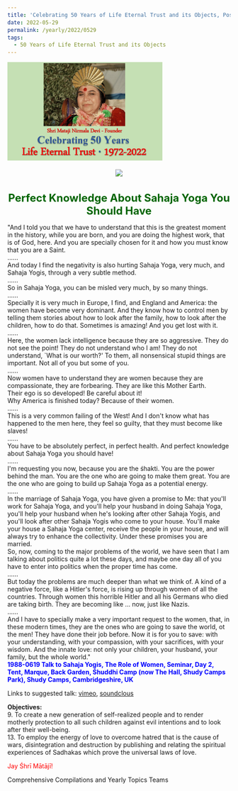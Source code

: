 ```yaml
---
title: 'Celebrating 50 Years of Life Eternal Trust and its Objects, Post 16'
date: 2022-05-29
permalink: /yearly/2022/0529
tags:
  - 50 Years of Life Eternal Trust and its Objects
---
```


<div style="text-align: left"><img src="/images/Celebrating50YearsLET.png" width="350" /></div><br>

<div style="text-align: center"><img src="/images/image980_Balwant_Kumbhojkar_Collection.jpg" /></div>

<br>
<p style="color:DarkGreen; text-align:center">
<font size="+2"><b>Perfect Knowledge About Sahaja Yoga You Should Have</b><br></font>
</p>

<p>
"And I told you that we have to understand that this is the greatest moment in the history, while you are born, and you are doing the highest work, that is of God, here. And you are specially chosen for it and how you must know that you are a Saint.<br>
......<br>
And today I find the negativity is also hurting Sahaja Yoga, very much, and Sahaja Yogis, through a very subtle method.<br>
......<br>
So in Sahaja Yoga, you can be misled very much, by so many things.<br>
......<br>
Specially it is very much in Europe, I find, and England and America: the women have become very dominant. And they know how to control men by telling them stories about how to look after the family, how to look after the children, how to do that. Sometimes is amazing! And you get lost with it. <br>
......<br>
Here, the women lack intelligence because they are so aggressive. They do not see the point! They do not understand who I am! They do not understand, `What is our worth?' To them, all nonsensical stupid things are important. Not all of you but some of you.<br>
......<br>
Now women have to understand they are women because they are compassionate, they are forbearing. They are like this Mother Earth.<br>
Their ego is so developed! Be careful about it!<br>
Why America is finished today? Because of their women.<br>
......<br>
This is a very common failing of the West! And I don't know what has happened to the men here, they feel so guilty, that they must become like slaves!<br>
......<br>
You have to be absolutely perfect, in perfect health. And perfect knowledge about Sahaja Yoga you should have!<br>
......<br>
I'm requesting you now, because you are the śhakti. You are the power behind the man. You are the one who are going to make them great. You are the one who are going to build up Sahaja Yoga as a potential energy. <br>
......<br>
In the marriage of Sahaja Yoga, you have given a promise to Me: that you'll work for Sahaja Yoga, and you'll help your husband in doing Sahaja Yoga, you'll help your husband when he's looking after other Sahaja Yogis, and you'll look after other Sahaja Yogis who come to your house. You'll make your house a Sahaja Yoga center, receive the people in your house, and will always try to enhance the collectivity. Under these promises you are married.<br>
So, now, coming to the major problems of the world, we have seen that I am talking about politics quite a lot these days, and maybe one day all of you have to enter into politics when the proper time has come.<br>
......<br> 
But today the problems are much deeper than what we think of. A kind of a negative force, like a Hitler's force, is rising up through women of all the countries. Through women this horrible Hitler and all his Germans who died are taking birth. They are becoming like ... now, just like Nazis. <br>
......<br>
And I have to specially make a very important request to the women, that, in these modern times, they are the ones who are going to save the world, ot the men! They have done their job before. Now it is for you to save: with your understanding, with your compassion, with your sacrifices, with your wisdom. And the innate love: not only your children, your husband, your family, but the whole world."<br>
<font color="blue"><b>1988-0619 Talk to Sahaja Yogis, The Role of Women, Seminar, Day 2, Tent, Marque, Back Garden, Śhuddhi Camp (now The Hall, Shudy Camps Park), Shudy Camps, Cambridgeshire, UK</b></font><br>
</p>

Links to suggested talk: <a href="https://vimeo.com/137315968"> vimeo</a>, <a href="https://soundcloud.com/nirmala-vidya-portal/1988-0619-seminar-day-2-shudy"> soundclous</a><br>

<p>
<b>Objectives:</b><br>
9. To create a new generation of self-realized people and to render motherly protection to all such children against evil intentions and to look after their well-being.<br>
13. To employ the energy of love to overcome hatred that is the cause of wars, disintegration and destruction by publishing and relating the spiritual experiences of Sadhakas which prove the universal laws of love.
</p>

<p style="color:red;">Jay Śhrī Mātājī!<br></p>

Comprehensive Compilations and Yearly Topics Teams